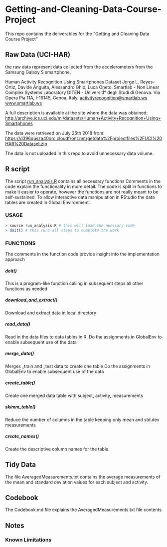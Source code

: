 # Getting-and-Cleaning-Data-Course-Project
This repo contains the deliverables for the "Getting and Cleaning Data Course Project" 

## Raw Data (UCI-HAR)
the raw data represent data collected from the accelerometers from the Samsung Galaxy S smartphone. 

Human Activity Recognition Using Smartphones Dataset
Jorge L. Reyes-Ortiz, Davide Anguita, Alessandro Ghio, Luca Oneto.
Smartlab - Non Linear Complex Systems Laboratory
DITEN - UniversitÎ° degli Studi di Genova.
Via Opera Pia 11A, I-16145, Genoa, Italy.
activityrecognition@smartlab.ws
www.smartlab.ws

A full description is available at the site where the data was obtained:
http://archive.ics.uci.edu/ml/datasets/Human+Activity+Recognition+Using+Smartphones

The data were retrieved on July 26th 2018 from:
https://d396qusza40orc.cloudfront.net/getdata%2Fprojectfiles%2FUCI%20HAR%20Dataset.zip

The data is not uploaded in this repo to avoid unnecessary data volume. 

## R script 
The script [run_analysis.R](run_analysis.R) contains all necessary functions 
Comments in the code explain the functionality in more detail.
The code is split in functions to make it easier to operate, 
however the functions are not really meant to be self-sustained. 
To allow interactive data manipulation in RStudio the data tables are created in Global Environment. 

### USAGE
```R
> source run_analysis.R # this will load the necesary code
> doit() # this runs all steps to complete the work
```

### FUNCTIONS
The comments in the function code provide insight into the implementation approach 

##### doit()
This is a program-like function calling in subsequent steps all other functions as needed 

##### download_and_extract()
Download and extract data in local directory 


##### read_data()
Read in the data files to data tables in R. 
Do the assignments in GlobalEnv to enable subsequent use of the data

##### merge_data()
Merges <name>_train and <name>_test data to create one table <name>
Do the assignments in GlobalEnv to enable subsequent use of the data

##### create_table()
Create one merged data table with subject, activity, measurements

##### skimm_table()
Reduce the number of columns in the table keeping only mean and std.dev measurements

##### create_names()
Create the descriptive column names for the table. 

## Tidy Data

The file AveragedMeasurements.txt contains the average measurements of the mean and standard deviation values 
for each subject and activity. 

## Codebook

The Codebook.md file explains the AveragedMeasurements.txt file contents

## Notes

### Known Limitations


